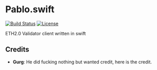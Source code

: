 # Pablo.swift

[![Build Status](https://travis-ci.com/yeeth/Pablo.swift.svg?branch=master)](https://travis-ci.com/yeeth/Pablo.swift) [![License](https://img.shields.io/github/license/yeeth/Pablo.swift.svg)](LICENSE)

ETH2.0 Validator client written in swift 

## Credits

- **Gurg**: He did fucking nothing but wanted credit, here is the credit.
